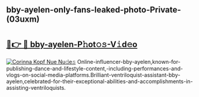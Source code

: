 ## bby-ayelen-only-fans​-leaked-photo​-Private-(03uxm)


# <h2><a href="https://mediaupload.pro?title=bby-ayelen&ref=git">🔗👉 🔴 bby-ayelen-P𝚑ot𝚘𝚜-V𝚒d𝚎o</a></h2>

[![Corinna Kopf Nue Nu𝚍e𝚜](https://i.imgur.com/0qMVB7G.gif)](https://mediaupload.pro?title=bby-ayelen&ref=git)
Online-influencer-bby-ayelen,known-for-publishing-dance-and-lifestyle-content,-including-performances-and-vlogs-on-social-media-platforms.Brilliant-ventriloquist-assistant-bby-ayelen,celebrated-for-their-exceptional-abilities-and-accomplishments-in-assisting-ventriloquists.  